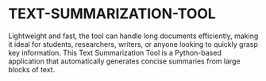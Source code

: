 # TEXT-SUMMARIZATION-TOOL
Lightweight and fast, the tool can handle long documents efficiently, making it ideal for students, researchers, writers, or anyone looking to quickly grasp key information. This Text Summarization Tool is a Python-based application that automatically generates concise summaries from large blocks of text.
